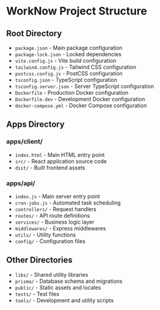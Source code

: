 # WorkNow Project Structure

## Root Directory
- `package.json` - Main package configuration
- `package-lock.json` - Locked dependencies
- `vite.config.js` - Vite build configuration
- `tailwind.config.js` - Tailwind CSS configuration
- `postcss.config.js` - PostCSS configuration
- `tsconfig.json` - TypeScript configuration
- `tsconfig.server.json` - Server TypeScript configuration
- `Dockerfile` - Production Docker configuration
- `Dockerfile.dev` - Development Docker configuration
- `docker-compose.yml` - Docker Compose configuration

## Apps Directory
### apps/client/
- `index.html` - Main HTML entry point
- `src/` - React application source code
- `dist/` - Built frontend assets

### apps/api/
- `index.js` - Main server entry point
- `cron-jobs.js` - Automated task scheduling
- `controllers/` - Request handlers
- `routes/` - API route definitions
- `services/` - Business logic layer
- `middlewares/` - Express middlewares
- `utils/` - Utility functions
- `config/` - Configuration files

## Other Directories
- `libs/` - Shared utility libraries
- `prisma/` - Database schema and migrations
- `public/` - Static assets and locales
- `tests/` - Test files
- `tools/` - Development and utility scripts 